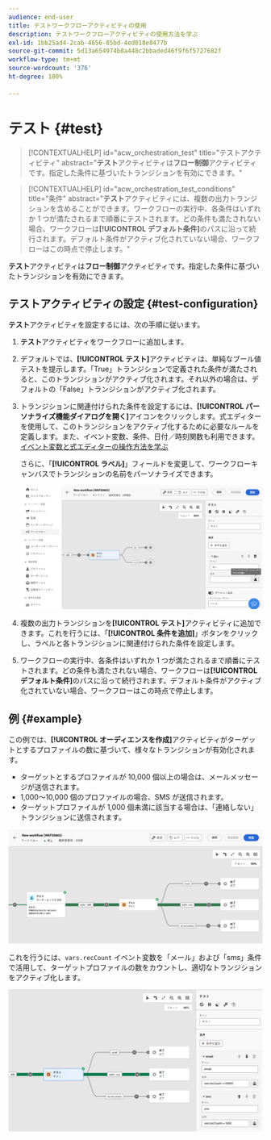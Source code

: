 ```yaml
---
audience: end-user
title: テストワークフローアクティビティの使用
description: テストワークフローアクティビティの使用方法を学ぶ
exl-id: 1bb25ad4-2cab-4656-85bd-4ed018e8477b
source-git-commit: 5d13a654974b8a448c2bbaded46f9f6f5727682f
workflow-type: tm+mt
source-wordcount: '376'
ht-degree: 100%

---
```


# テスト {#test}

>[!CONTEXTUALHELP]
>id="acw_orchestration_test"
>title="テストアクティビティ"
>abstract="**テスト**&#x200B;アクティビティは&#x200B;**フロー制御**&#x200B;アクティビティです。指定した条件に基づいたトランジションを有効にできます。"

>[!CONTEXTUALHELP]
>id="acw_orchestration_test_conditions"
>title="条件"
>abstract="**テスト**&#x200B;アクティビティには、複数の出力トランジションを含めることができます。ワークフローの実行中、各条件はいずれか 1 つが満たされるまで順番にテストされます。どの条件も満たされない場合、ワークフローは&#x200B;**[!UICONTROL デフォルト条件]**&#x200B;のパスに沿って続行されます。デフォルト条件がアクティブ化されていない場合、ワークフローはこの時点で停止します。"

**テスト**&#x200B;アクティビティは&#x200B;**フロー制御**&#x200B;アクティビティです。指定した条件に基づいたトランジションを有効にできます。

## テストアクティビティの設定 {#test-configuration}

**テスト**&#x200B;アクティビティを設定するには、次の手順に従います。

1. **テスト**&#x200B;アクティビティをワークフローに追加します。

1. デフォルトでは、**[!UICONTROL テスト]**&#x200B;アクティビティは、単純なブール値テストを提示します。「True」トランジションで定義された条件が満たされると、このトランジションがアクティブ化されます。それ以外の場合は、デフォルトの「False」トランジションがアクティブ化されます。

1. トランジションに関連付けられた条件を設定するには、**[!UICONTROL パーソナライズ機能ダイアログを開く]**&#x200B;アイコンをクリックします。式エディターを使用して、このトランジションをアクティブ化するために必要なルールを定義します。また、イベント変数、条件、日付／時刻関数も利用できます。[イベント変数と式エディターの操作方法を学ぶ](../event-variables.md)

   さらに、「**[!UICONTROL ラベル]**」フィールドを変更して、ワークフローキャンバスでトランジションの名前をパーソナライズできます。

   ![](../assets/workflow-test-default.png)

1. 複数の出力トランジションを&#x200B;**[!UICONTROL テスト]**&#x200B;アクティビティに追加できます。これを行うには、「**[!UICONTROL 条件を追加]**」ボタンをクリックし、ラベルと各トランジションに関連付けられた条件を設定します。

1. ワークフローの実行中、各条件はいずれか 1 つが満たされるまで順番にテストされます。どの条件も満たされない場合、ワークフローは&#x200B;**[!UICONTROL デフォルト条件]**&#x200B;のパスに沿って続行されます。デフォルト条件がアクティブ化されていない場合、ワークフローはこの時点で停止します。

## 例 {#example}

この例では、**[!UICONTROL オーディエンスを作成]**&#x200B;アクティビティがターゲットとするプロファイルの数に基づいて、様々なトランジションが有効化されます。
* ターゲットとするプロファイルが 10,000 個以上の場合は、メールメッセージが送信されます。
* 1,000～10,000 個のプロファイルの場合、SMS が送信されます。
* ターゲットプロファイルが 1,000 個未満に該当する場合は、「連絡しない」トランジションに送信されます。

![](../assets/workflow-test-example.png)

これを行うには、`vars.recCount` イベント変数を「メール」および「sms」条件で活用して、ターゲットプロファイルの数をカウントし、適切なトランジションをアクティブ化します。

![](../assets/workflow-test-example-config.png)
